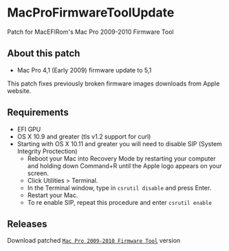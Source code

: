 # MacProFirmwareToolUpdate
Patch for MacEFIRom's Mac Pro 2009-2010 Firmware Tool

## About this patch
* Mac Pro 4,1 (Early 2009) firmware update to 5,1

This patch fixes previously broken firmware images downloads from Apple website.

## Requirements
* EFI GPU
* OS X 10.9 and greater (tls v1.2 support for curl)
* Starting with OS X 10.11 and greater you will need to disable SIP (System Integrity Proctection)
  * Reboot your Mac into Recovery Mode by restarting your computer and holding down Command+R until the Apple logo appears on your screen.
  * Click Utilities > Terminal. 
  * In the Terminal window, type in `csrutil disable` and press Enter.
  * Restart your Mac.
  * To re enable SIP, repeat this procedure and enter `csrutil enable`

## Releases
Download patched [`Mac Pro 2009-2010 Firmware Tool`][release] version

[release]: https://github.com/pigsyn/MacProFirmwareToolUpdate/releases/latest
